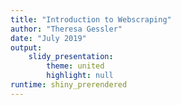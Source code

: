 ```yaml
---
title: "Introduction to Webscraping"
author: "Theresa Gessler"
date: "July 2019"
output: 
    slidy_presentation: 
        theme: united
        highlight: null
runtime: shiny_prerendered
---
```





































